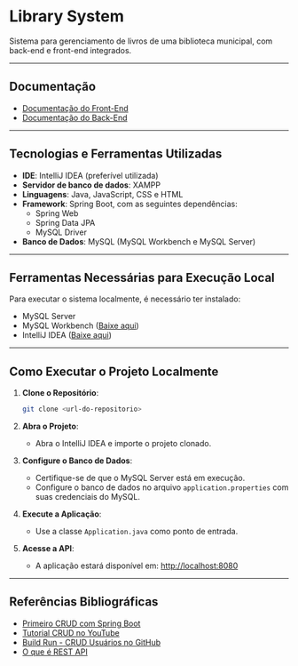 # Library System

Sistema para gerenciamento de livros de uma biblioteca municipal, com back-end e front-end integrados.

---

## Documentação

- [Documentação do Front-End](https://1drv.ms/w/c/2c677338f03f522f/EWk3j4gViptBmwFNTiPWWK0BOvQfuXagy8OPRzKjqsOOgA?e=ZYtRBZ)
- [Documentação do Back-End](https://1drv.ms/w/c/2c677338f03f522f/ETuDdJM6uMhAtaBL1R4COGUBIF5oyIRmToc-esmWhNNi7Q?e=bkBYQe)

---

## Tecnologias e Ferramentas Utilizadas

- **IDE**: IntelliJ IDEA (preferível utilizada)
- **Servidor de banco de dados**: XAMPP
- **Linguagens**: Java, JavaScript, CSS e HTML
- **Framework**: Spring Boot, com as seguintes dependências:
  - Spring Web
  - Spring Data JPA
  - MySQL Driver
- **Banco de Dados**: MySQL (MySQL Workbench e MySQL Server)

---

## Ferramentas Necessárias para Execução Local

Para executar o sistema localmente, é necessário ter instalado:

- MySQL Server
- MySQL Workbench ([Baixe aqui](https://www.mysql.com/products/workbench/))
- IntelliJ IDEA ([Baixe aqui](https://www.jetbrains.com/pt-br/idea/download/))

---

## Como Executar o Projeto Localmente

1. **Clone o Repositório**:
   ```bash
   git clone <url-do-repositorio>
   ```

2. **Abra o Projeto**:
   - Abra o IntelliJ IDEA e importe o projeto clonado.

3. **Configure o Banco de Dados**:
   - Certifique-se de que o MySQL Server está em execução.
   - Configure o banco de dados no arquivo `application.properties` com suas credenciais do MySQL.

4. **Execute a Aplicação**:
   - Use a classe `Application.java` como ponto de entrada.

5. **Acesse a API**:
   - A aplicação estará disponível em: [http://localhost:8080](http://localhost:8080)

---

## Referências Bibliográficas

- [Primeiro CRUD com Spring Boot](https://vitormoschetti.medium.com/primeiro-crud-com-spring-boot-5b7abd118ded)
- [Tutorial CRUD no YouTube](https://www.youtube.com/watch?v=Tnl4YnB6E54&t=155s&ab_channel=Build%26Run)
- [Build Run - CRUD Usuários no GitHub](https://github.com/buildrun-tech/buildrun-agregador-de-investimentos/tree/crud-usuarios)
- [O que é REST API](https://blog.engdb.com.br/o-que-e-rest-api/)

